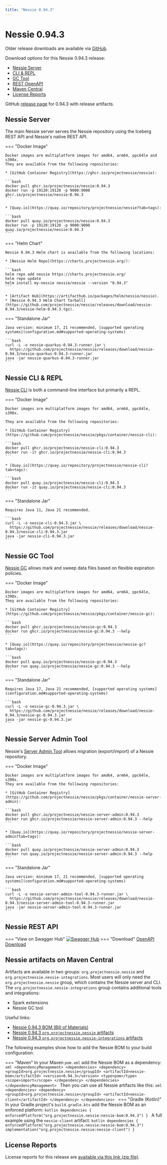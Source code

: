 ```yaml
---
title: "Nessie 0.94.3"
---
```


# Nessie 0.94.3

Older release downloads are available via [GitHub](https://github.com/projectnessie/nessie/releases).

Download options for this Nessie 0.94.3 release:

* [Nessie Server](#nessie-server)
* [CLI & REPL](#nessie-cli--repl)
* [GC Tool](#nessie-gc-tool)
* [REST OpenAPI](#nessie-rest-api)
* [Maven Central](#nessie-artifacts-on-maven-central)
* [License Reports](#license-reports)

GitHub [release page](https://github.com/projectnessie/nessie/releases/tag/nessie-0.94.3) for 0.94.3 with release artifacts.

## Nessie Server

The main Nessie server serves the Nessie repository using the Iceberg REST API and Nessie's native REST API.

=== "Docker Image"

    Docker images are multiplatform images for amd64, arm64, ppc64le and s390x.
    They are available from the following repositories:

    * [GitHub Container Registry](https://ghcr.io/projectnessie/nessie):

    ```bash
    docker pull ghcr.io/projectnessie/nessie:0.94.3
    docker run -p 19120:19120 -p 9000:9000 ghcr.io/projectnessie/nessie:0.94.3
    ```

    * [Quay.io](https://quay.io/repository/projectnessie/nessie?tab=tags):

    ```bash
    docker pull quay.io/projectnessie/nessie:0.94.3
    docker run -p 19120:19120 -p 9000:9000 quay.io/projectnessie/nessie:0.94.3
    ```

=== "Helm Chart"

    Nessie 0.94.3 Helm chart is available from the following locations:

    * [Nessie Helm Repo](https://charts.projectnessie.org/):

    ```bash
    helm repo add nessie https://charts.projectnessie.org/
    helm repo update
    helm install my-nessie nessie/nessie --version "0.94.3"
    ```

    * [Artifact Hub](https://artifacthub.io/packages/helm/nessie/nessie).
    * [Nessie 0.94.3 Helm Chart Tarball](https://github.com/projectnessie/nessie/releases/download/nessie-0.94.3/nessie-helm-0.94.3.tgz).

=== "Standalone Jar"

    Java version: minimum 17, 21 recommended, [supported operating systems](configuration.md#supported-operating-systems)

    ```bash
    curl -L -o nessie-quarkus-0.94.3-runner.jar \
      https://github.com/projectnessie/nessie/releases/download/nessie-0.94.3/nessie-quarkus-0.94.3-runner.jar
    java -jar nessie-quarkus-0.94.3-runner.jar
    ```

## Nessie CLI & REPL

[Nessie CLI](cli.md) is both a command-line interface but primarily a REPL.

=== "Docker Image"

    Docker images are multiplatform images for amd64, arm64, ppc64le, s390x.

    They are available from the following repositories:

    * [GitHub Container Registry](https://github.com/projectnessie/nessie/pkgs/container/nessie-cli):

    ```bash
    docker pull ghcr.io/projectnessie/nessie-cli:0.94.3
    docker run -it ghcr.io/projectnessie/nessie-cli:0.94.3 
    ```

    * [Quay.io](https://quay.io/repository/projectnessie/nessie-cli?tab=tags):

    ```bash
    docker pull quay.io/projectnessie/nessie-cli:0.94.3
    docker run -it quay.io/projectnessie/nessie-cli:0.94.3
    ```

=== "Standalone Jar"

    Requires Java 11, Java 21 recommended.

    ```bash
    curl -L -o nessie-cli-0.94.3.jar \
      https://github.com/projectnessie/nessie/releases/download/nessie-0.94.3/nessie-cli-0.94.3.jar
    java -jar nessie-cli-0.94.3.jar
    ```

## Nessie GC Tool

[Nessie GC](gc.md) allows mark and sweep data files based on flexible expiration policies.

=== "Docker Image"

    Docker images are multiplatform images for amd64, arm64, ppc64le, s390x.
    They are available from the following repositories:

    * [GitHub Container Registry](https://github.com/projectnessie/nessie/pkgs/container/nessie-gc):

    ```bash
    docker pull ghcr.io/projectnessie/nessie-gc:0.94.3
    docker run ghcr.io/projectnessie/nessie-gc:0.94.3 --help
    ```

    * [Quay.io](https://quay.io/repository/projectnessie/nessie-gc?tab=tags):

    ```bash
    docker pull quay.io/projectnessie/nessie-gc:0.94.3
    docker run quay.io/projectnessie/nessie-gc:0.94.3 --help
    ```

=== "Standalone Jar"

    Requires Java 17, Java 21 recommended, [supported operating systems](configuration.md#supported-operating-systems)

    ```bash
    curl -L -o nessie-gc-0.94.3.jar \
      https://github.com/projectnessie/nessie/releases/download/nessie-0.94.3/nessie-gc-0.94.3.jar
    java -jar nessie-gc-0.94.3.jar
    ```

## Nessie Server Admin Tool

Nessie's [Server Admin Tool](export_import.md) allows migration (export/import) of a
Nessie repository.

=== "Docker Image"

    Docker images are multiplatform images for amd64, arm64, ppc64le, s390x.
    They are available from the following repositories:

    * [GitHub Container Registry](https://github.com/projectnessie/nessie/pkgs/container/nessie-server-admin):

    ```bash
    docker pull ghcr.io/projectnessie/nessie-server-admin:0.94.3
    docker run ghcr.io/projectnessie/nessie-server-admin:0.94.3 --help
    ```

    * [Quay.io](https://quay.io/repository/projectnessie/nessie-server-admin?tab=tags):

    ```bash
    docker pull quay.io/projectnessie/nessie-server-admin:0.94.3
    docker run quay.io/projectnessie/nessie-server-admin:0.94.3 --help
    ```

=== "Standalone Jar"

    Java version: minimum 17, 21 recommended, [supported operating systems](configuration.md#supported-operating-systems)

    ```bash
    curl -L -o nessie-server-admin-tool-0.94.3-runner.jar \
      https://github.com/projectnessie/nessie/releases/download/nessie-0.94.3/nessie-server-admin-tool-0.94.3-runner.jar
    java -jar nessie-server-admin-tool-0.94.3-runner.jar
    ```

## Nessie REST API

=== "View on Swagger Hub"
    [![Swagger Hub](https://img.shields.io/badge/swagger%20hub-nessie-3f6ec6?style=for-the-badge&logo=swagger&link=https%3A%2F%2Fapp.swaggerhub.com%2Fapis%2Fprojectnessie%2Fnessie)](https://app.swaggerhub.com/apis/projectnessie/nessie/0.94.3)
=== "Download"
    [OpenAPI Download](https://github.com/projectnessie/nessie/releases/download/nessie-0.94.3/nessie-openapi-0.94.3.yaml)

## Nessie artifacts on Maven Central

Artifacts are available in two groups: `org.projectnessie.nessie` and
`org.projectnessie.nessie-integrations`. Most users will only need the `org.projectnessie.nessie`
group, which contains the Nessie server and CLI. The `org.projectnessie.nessie-integrations` group
contains additional tools and integrations:

* Spark extensions
* Nessie GC tool

Useful links:

* [Nessie 0.94.3 BOM (Bill of Materials)](https://search.maven.org/artifact/org.projectnessie.nessie/nessie-bom/0.94.3/pom)
* [Nessie 0.94.3 `org.projectnessie.nessie` artifacts](https://search.maven.org/search?q=g:org.projectnessie.nessie%20v:0.94.3)
* [Nessie 0.94.3 `org.projectnessie.nessie-integrations` artifacts](https://search.maven.org/search?q=g:org.projectnessie.nessie-integrations%20v:0.94.3)

The following examples show how to add the Nessie BOM to your build configuration:

=== "Maven"
    In your Maven `pom.xml` add the Nessie BOM as a dependency:
    ```xml
    <dependencyManagement>
      <dependencies>
        <dependency>
          <groupId>org.projectnessie.nessie</groupId>
          <artifactId>nessie-bom</artifactId>
          <version>0.94.3</version>
          <type>pom</type>
          <scope>import</scope>
        </dependency>
      </dependencies>
    </dependencyManagement>
    ```
    Then you can use all Nessie artifacts like this:
    ```xml
    <dependencies>
      <dependency>
        <groupId>org.projectnessie.nessie</groupId>
        <artifactId>nessie-client</artifactId>
      </dependency>
    </dependencies>
    ```
=== "Gradle (Kotlin)"
    In your Gradle project's `build.gradle.kts` add the Nessie BOM as an enforced platform:
    ```kotlin
    dependencies {
      enforcedPlatform("org.projectnessie.nessie:nessie-bom:0.94.3")
    }
    ```
    A full example using the `nessie-client` artifact:
    ```kotlin
    dependencies {
      enforcedPlatform("org.projectnessie.nessie:nessie-bom:0.94.3")
      implementation("org.projectnessie.nessie:nessie-client")
    }
    ```

## License Reports

License reports for this release are [available via this link (zip file)](https://github.com/projectnessie/nessie/releases/download/nessie-0.94.3/nessie-aggregated-license-report-0.94.3.zip).
